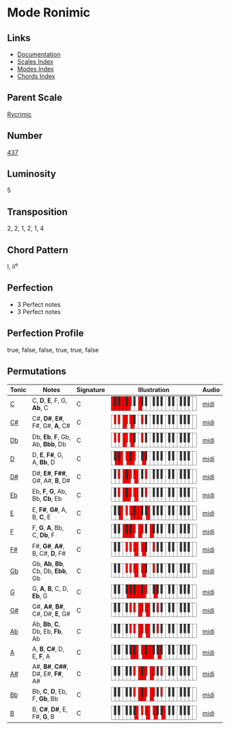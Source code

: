 # Mode Ronimic

## Links

- [Documentation](README.md)
- [Scales Index](Scales.md)
- [Modes Index](Modes.md)
- [Chords Index](Chords.md)

## Parent Scale

[Rycrimic](ScaleRycrimic.md)

## Number

[437](https://ianring.com/musictheory/scales/437)

## Luminosity

5

## Transposition

2, 2, 1, 2, 1, 4

## Chord Pattern

I, ii⁰

## Perfection

- 3 Perfect notes
- 3 Perfect notes

## Perfection Profile

true, false, false, true, true, false

## Permutations

| Tonic | Notes | Signature | Illustration | Audio |
|-------|-------|-----------|--------------|-------|
| [C](ModeCNaturalRonimic.md) | C, **D**, **E**, F, G, **Ab**, C | C | ![CNaturalRonimic](ModeCNaturalRonimic.png) | [midi](https://github.com/edipermadi/music/blob/main/docs/ModeCNaturalRonimic.mid?raw=true) |
| [C#](ModeCSharpRonimic.md) | C#, **D#**, **E#**, F#, G#, **A**, C# | C | ![CSharpRonimic](ModeCSharpRonimic.png) | [midi](https://github.com/edipermadi/music/blob/main/docs/ModeCSharpRonimic.mid?raw=true) |
| [Db](ModeDFlatRonimic.md) | Db, **Eb**, **F**, Gb, Ab, **Bbb**, Db | C | ![DFlatRonimic](ModeDFlatRonimic.png) | [midi](https://github.com/edipermadi/music/blob/main/docs/ModeDFlatRonimic.mid?raw=true) |
| [D](ModeDNaturalRonimic.md) | D, **E**, **F#**, G, A, **Bb**, D | C | ![DNaturalRonimic](ModeDNaturalRonimic.png) | [midi](https://github.com/edipermadi/music/blob/main/docs/ModeDNaturalRonimic.mid?raw=true) |
| [D#](ModeDSharpRonimic.md) | D#, **E#**, **F##**, G#, A#, **B**, D# | C | ![DSharpRonimic](ModeDSharpRonimic.png) | [midi](https://github.com/edipermadi/music/blob/main/docs/ModeDSharpRonimic.mid?raw=true) |
| [Eb](ModeEFlatRonimic.md) | Eb, **F**, **G**, Ab, Bb, **Cb**, Eb | C | ![EFlatRonimic](ModeEFlatRonimic.png) | [midi](https://github.com/edipermadi/music/blob/main/docs/ModeEFlatRonimic.mid?raw=true) |
| [E](ModeENaturalRonimic.md) | E, **F#**, **G#**, A, B, **C**, E | C | ![ENaturalRonimic](ModeENaturalRonimic.png) | [midi](https://github.com/edipermadi/music/blob/main/docs/ModeENaturalRonimic.mid?raw=true) |
| [F](ModeFNaturalRonimic.md) | F, **G**, **A**, Bb, C, **Db**, F | C | ![FNaturalRonimic](ModeFNaturalRonimic.png) | [midi](https://github.com/edipermadi/music/blob/main/docs/ModeFNaturalRonimic.mid?raw=true) |
| [F#](ModeFSharpRonimic.md) | F#, **G#**, **A#**, B, C#, **D**, F# | C | ![FSharpRonimic](ModeFSharpRonimic.png) | [midi](https://github.com/edipermadi/music/blob/main/docs/ModeFSharpRonimic.mid?raw=true) |
| [Gb](ModeGFlatRonimic.md) | Gb, **Ab**, **Bb**, Cb, Db, **Ebb**, Gb | C | ![GFlatRonimic](ModeGFlatRonimic.png) | [midi](https://github.com/edipermadi/music/blob/main/docs/ModeGFlatRonimic.mid?raw=true) |
| [G](ModeGNaturalRonimic.md) | G, **A**, **B**, C, D, **Eb**, G | C | ![GNaturalRonimic](ModeGNaturalRonimic.png) | [midi](https://github.com/edipermadi/music/blob/main/docs/ModeGNaturalRonimic.mid?raw=true) |
| [G#](ModeGSharpRonimic.md) | G#, **A#**, **B#**, C#, D#, **E**, G# | C | ![GSharpRonimic](ModeGSharpRonimic.png) | [midi](https://github.com/edipermadi/music/blob/main/docs/ModeGSharpRonimic.mid?raw=true) |
| [Ab](ModeAFlatRonimic.md) | Ab, **Bb**, **C**, Db, Eb, **Fb**, Ab | C | ![AFlatRonimic](ModeAFlatRonimic.png) | [midi](https://github.com/edipermadi/music/blob/main/docs/ModeAFlatRonimic.mid?raw=true) |
| [A](ModeANaturalRonimic.md) | A, **B**, **C#**, D, E, **F**, A | C | ![ANaturalRonimic](ModeANaturalRonimic.png) | [midi](https://github.com/edipermadi/music/blob/main/docs/ModeANaturalRonimic.mid?raw=true) |
| [A#](ModeASharpRonimic.md) | A#, **B#**, **C##**, D#, E#, **F#**, A# | C | ![ASharpRonimic](ModeASharpRonimic.png) | [midi](https://github.com/edipermadi/music/blob/main/docs/ModeASharpRonimic.mid?raw=true) |
| [Bb](ModeBFlatRonimic.md) | Bb, **C**, **D**, Eb, F, **Gb**, Bb | C | ![BFlatRonimic](ModeBFlatRonimic.png) | [midi](https://github.com/edipermadi/music/blob/main/docs/ModeBFlatRonimic.mid?raw=true) |
| [B](ModeBNaturalRonimic.md) | B, **C#**, **D#**, E, F#, **G**, B | C | ![BNaturalRonimic](ModeBNaturalRonimic.png) | [midi](https://github.com/edipermadi/music/blob/main/docs/ModeBNaturalRonimic.mid?raw=true) |

